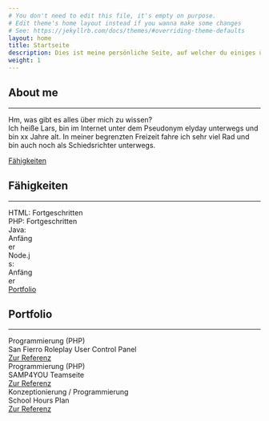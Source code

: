 ```yaml
---
# You don't need to edit this file, it's empty on purpose.
# Edit theme's home layout instead if you wanna make some changes
# See: https://jekyllrb.com/docs/themes/#overriding-theme-defaults
layout: home
title: Startseite
description: Dies ist meine persönliche Seite, auf welcher du einiges über mich und meine Arbeit erfahren kannst.
weight: 1
---
```

<section id="content" class="bg-primary">
	<div class="container">
		<div class="row">
			<div class="col-lg-8 col-lg-offset-2 text-center">
				<h2 class="section-heading">About me</h2>
				<hr class="light">
				<p class="text-faded">Hm, was gibt es alles über mich zu wissen?<br>Ich heiße Lars, bin im Internet unter dem Pseudonym elyday unterwegs und bin xx Jahre alt. In meiner begrenzten Freizeit fahre ich sehr viel Rad und bin auch noch als Schiedsrichter unterwegs.</p>
				<a href="#services" class="btn btn-default btn-xl page-scroll">Fähigkeiten</a>
			</div>
		</div>
	</div>
</section>
<section id="services">
	<div class="container">
		<div class="col-lg-8 col-lg-offset-2 text-center">
			<h2 class="section-heading">Fähigkeiten</h2>
			<hr class="primary">
		</div>
		<div class="progress">
			<div role="progressbar" aria-valuenow="60" aria-valuemin="0" aria-valuemax="100" style="width: 60%;" class="progress-bar progress-bar-success progress-bar-striped active">HTML: Fortgeschritten</div>
		</div>
		<div class="progress">
			<div role="progressbar" aria-valuenow="40" aria-valuemin="0" aria-valuemax="100" style="width: 40%;" class="progress-bar progress-bar-success progress-bar-striped active">PHP: Fortgeschritten</div>
		</div>
		<div class="progress">
			<div role="progressbar" aria-valuenow="10" aria-valuemin="0" aria-valuemax="100" style="width: 10%;" class="progress-bar progress-bar-danger progress-bar-striped active">Java: Anfänger</div>
		</div>
		<div class="progress">
			<div role="progressbar" aria-valuenow="10" aria-valuemin="0" aria-valuemax="100" style="width: 10%;" class="progress-bar progress-bar-danger progress-bar-striped active">Node.js: Anfänger</div>
		</div>
		<div class="col-lg-8 col-lg-offset-2 text-center">
			<a href="#portfolio" class="btn btn-primary btn-xl page-scroll">Portfolio</a>
		</div>
	</div>
</section>
<section id="portfolio" class="no-padding">
	<div class="container">
		<div class="row">
			<div class="col-lg-12 text-center">
				<h2 class="section-heading">Portfolio</h2>
				<hr class="primary">
			</div>
		</div>
	</div>
	<div class="container-fluid">
		<div class="row no-gutter">
			<div class="col-lg-4 col-sm-6">
				<div class="portfolio-box"><img src="{{ "/assets/img/portfolio/ucp.png" | relative_url }}" alt="" class="img-responsive">
					<div class="portfolio-box-caption">
						<div class="portfolio-box-caption-content">
							<div class="project-category text-faded">Programmierung (PHP)</div>
							<div class="project-name">San Fierro Roleplay User Control Panel<br><a href="http://ucp.sf-roleplay.de">Zur Referenz</a></div>
						</div>
					</div>
				</div>
			</div>
			<div class="col-lg-4 col-sm-6">
				<div class="portfolio-box"><img src="{{ "/assets/img/portfolio/s4yt.png" | relative_url }}" alt="" class="img-responsive">
					<div class="portfolio-box-caption">
						<div class="portfolio-box-caption-content">
							<div class="project-category text-faded">Programmierung (PHP)</div>
							<div class="project-name">SAMP4YOU Teamseite<br><a href="http://team.samp4you.com">Zur Referenz</a></div>
						</div>
					</div>
				</div>
			</div>
			<div class="col-lg-4 col-sm-6">
				<div class="portfolio-box"><img src="{{ "/assets/img/portfolio/shp.png" | relative_url }}" alt="" class="img-responsive">
					<div class="portfolio-box-caption">
						<div class="portfolio-box-caption-content">
							<div class="project-category text-faded">Konzeptionierung / Programmierung</div>
							<div class="project-name">School Hours Plan<br><a href="https://shp.eynet.xyz">Zur Referenz</a></div>
						</div>
					</div>
				</div>
			</div>
		</div>
	</div>
</section>